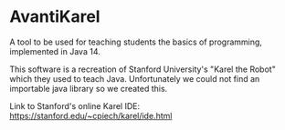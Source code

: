 # AvantiKarel
A tool to be used for teaching students the basics of programming, implemented in Java 14.

This software is a recreation of Stanford University's "Karel the Robot" which they used to teach Java. Unfortunately we could not find an importable java library so we created this.

Link to Stanford's online Karel IDE: https://stanford.edu/~cpiech/karel/ide.html 
